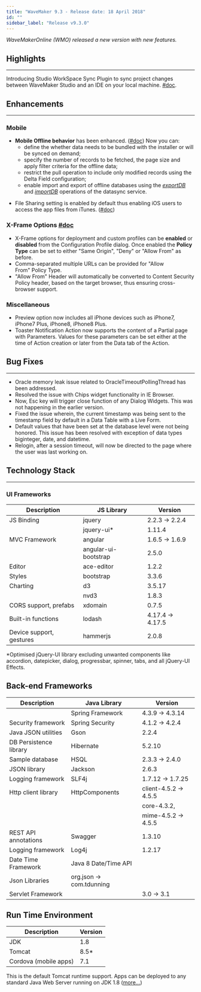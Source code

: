 ```yaml
---
title: "WaveMaker 9.3 - Release date: 18 April 2018"
id: ""
sidebar_label: "Release v9.3.0"
---
```

*WaveMakerOnline (WMO) released a new version with new features.*

## Highlights
---
Introducing Studio WorkSpace Sync Plugin to sync project changes between WaveMaker Studio and an IDE on your local machine. [#doc](/learn/how-tos/synchronizing-wavemaker-apps-ides-beta/).

## Enhancements
---
### Mobile

- **Mobile Offline behavior** has been enhanced. ([#doc](/learn/hybrid-mobile/offline-data-support/#enabling)) Now you can:
    *   define the whether data needs to be bundled with the installer or will be synced on demand;
    *   specify the number of records to be fetched, the page size and apply filter criteria for the offline data;
    *   restrict the pull operation to include only modified records using the Delta Field configuration;
    *   enable import and export of offline databases using the [_exportDB_](/learn/hybrid-mobile/device-variables/#exportDB) and [_importDB_](/learn/hybrid-mobile/device-variables/#importDB) operations of the datasync service.
*   File Sharing setting is enabled by default thus enabling iOS users to access the app files from iTunes. ([#doc](/learn/hybrid-mobile/mobile-build-phonegap/#phonegap))

### X-Frame Options [#doc](/learn/app-development/deployment/configuration-profiles/#xframe)

*   X-Frame options for deployment and custom profiles can be **enabled** or **disabled** from the Configuration Profile dialog. Once enabled the **Policy Type** can be set to either "Same Origin", "Deny" or "Allow From" as before.
*   Comma-separated multiple URLs can be provided for "Allow From" Policy Type.
*   "Allow From" Header will automatically be converted to Content Security Policy header, based on the target browser, thus ensuring cross-browser support.

### Miscellaneous

*   Preview option now includes all iPhone devices such as iPhone7, iPhone7 Plus, iPhone8, iPhone8 Plus.
*   Toaster Notification Action now supports the content of a Partial page with Parameters. Values for these parameters can be set either at the time of Action creation or later from the Data tab of the Action.

## Bug Fixes 
---
*   Oracle memory leak issue related to OracleTimeoutPollingThread has been addressed.
*   Resolved the issue with Chips widget functionality in IE Browser.
*   Now, Esc key will trigger close function of any Dialog Widgets. This was not happening in the earlier version.
*   Fixed the issue wherein, the current timestamp was being sent to the timestamp field by default in a Data Table with a Live Form.
*   Default values that have been set at the database level were not being honored. This issue has been resolved with exception of data types biginteger, date, and datetime.
*   Relogin, after a session timeout, will now be directed to the page where the user was last working on.


## Technology Stack
---
### UI Frameworks

| Description | JS Library | Version |
| --- | --- | --- |
| JS Binding | jquery | 2.2.3 -> 2.2.4 |
|  | jquery-ui* | 1.11.4 |
| MVC Framework | angular | 1.6.5 -> 1.6.9 |
|  | angular-ui-bootstrap | 2.5.0 |
| Editor | ace-editor | 1.2.2 |
| Styles | bootstrap | 3.3.6 |
| Charting | d3 | 3.5.17 |
|  | nvd3 | 1.8.3 |
| CORS support, prefabs | xdomain | 0.7.5 |
| Built-in functions | lodash | 4.17.4 -> 4.17.5 |
| Device support, gestures | hammerjs | 2.0.8 |

*Optimised jQuery-UI library excluding unwanted components like accordion, datepicker, dialog, progressbar, spinner, tabs, and all jQuery-UI Effects.

## Back-end Frameworks

| Description | Java Library | Version |
| --- | --- | --- |
|  | Spring Framework | 4.3.9 -> 4.3.14 |
| Security framework | Spring Security | 4.1.2 -> 4.2.4 |
| Java JSON utilities | Gson | 2.2.4 |
| DB Persistence library | Hibernate | 5.2.10 |
| Sample database | HSQL | 2.3.3 -> 2.4.0 |
| JSON library | Jackson | 2.6.3 |
| Logging framework | SLF4j | 1.7.12 -> 1.7.25 |
| Http client library | HttpComponents |client-4.5.2 -> 4.5.5|
|||core-4.3.2, |
|||mime-4.5.2 -> 4.5.5 |
| REST API annotations | Swagger | 1.3.10 |
| Logging framework | Log4j | 1.2.17 |
| Date Time Framework | Java 8 Date/Time API |  |
| Json Libraries | org.json -> com.tdunning |  |
| Servlet Framework |  | 3.0 -> 3.1 |

## Run Time Environment

| Description | Version |
| --- | --- |
| JDK | 1.8 |
| Tomcat | 8.5* |
| Cordova (mobile apps) | 7.1 |

This is the default Tomcat runtime support. Apps can be deployed to any standard Java Web Server running on JDK 1.8 ([more...](/learn/app-development/deployment/deployment-web-server/))